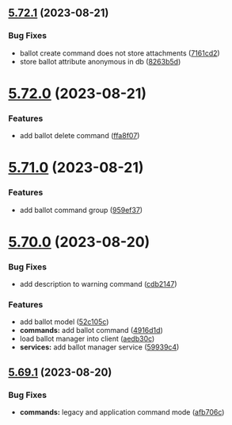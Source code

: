 ## [5.72.1](https://github.com/onesoft-sudo/sudobot/compare/v5.72.0...v5.72.1) (2023-08-21)


### Bug Fixes

* ballot create command does not store attachments ([7161cd2](https://github.com/onesoft-sudo/sudobot/commit/7161cd243884255370b642099f6ff1b9a74cf06b))
* store ballot attribute anonymous in db ([8263b5d](https://github.com/onesoft-sudo/sudobot/commit/8263b5d2ed377b4f1af36719353841e09f1ecb1a))



# [5.72.0](https://github.com/onesoft-sudo/sudobot/compare/v5.71.0...v5.72.0) (2023-08-21)


### Features

* add ballot delete command ([ffa8f07](https://github.com/onesoft-sudo/sudobot/commit/ffa8f0794a19a7f379d2f5bb73b8c6dfbbcc522f))



# [5.71.0](https://github.com/onesoft-sudo/sudobot/compare/v5.70.0...v5.71.0) (2023-08-21)


### Features

* add ballot command group ([959ef37](https://github.com/onesoft-sudo/sudobot/commit/959ef378059a664232abac9408626263a35ca100))



# [5.70.0](https://github.com/onesoft-sudo/sudobot/compare/v5.69.1...v5.70.0) (2023-08-20)


### Bug Fixes

* add description to warning command ([cdb2147](https://github.com/onesoft-sudo/sudobot/commit/cdb2147755c04a87df30cc2c83720085c6751a9d))


### Features

* add ballot model ([52c105c](https://github.com/onesoft-sudo/sudobot/commit/52c105c6340cc053a41f526c194c205bfe1164c1))
* **commands:** add ballot command ([4916d1d](https://github.com/onesoft-sudo/sudobot/commit/4916d1d018a62c87ff3808de7ddf1bd5f1fbffda))
* load ballot manager into client ([aedb30c](https://github.com/onesoft-sudo/sudobot/commit/aedb30c061d8beaddc97b0e5a7fc5382db96d52e))
* **services:** add ballot manager service ([59939c4](https://github.com/onesoft-sudo/sudobot/commit/59939c43ca6e006273890e43882496f8165b31c1))



## [5.69.1](https://github.com/onesoft-sudo/sudobot/compare/v5.69.0...v5.69.1) (2023-08-20)


### Bug Fixes

* **commands:** legacy and application command mode ([afb706c](https://github.com/onesoft-sudo/sudobot/commit/afb706cf8da65d33375906efeb707c83b0218899))




